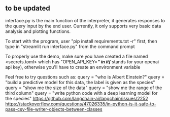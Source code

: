## to be updated

interface.py is the main function of the interpreter, it generates responses to the query input by the end user.
Currently, it only supports very basic data analysis and plotting functions.

To start with the program, user "pip install requirements.txt -r" first, then type in "streamlit run interface.py" from the command prompt

To properly use the demo, make sure you have created a file named <secrets.toml> 
which has "OPEN_API_KEY=***" in it(*** stands for your openai api key), otherwise you'll have to create an environment variable

Feel free to try questions such as:
query = "who is Albert Einstein?"
query = "build a predictive model for this data, the label is given as the species"
query = "show me the size of the data"
query = "show me the range of the third column"
query = "write python code with a deep learning model for the species"
https://github.com/langchain-ai/langchain/issues/2252
https://stackoverflow.com/questions/47026335/in-python-is-it-safe-to-pass-csv-file-writer-objects-between-classes